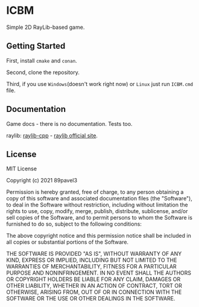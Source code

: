 ICBM
===========
Simple 2D RayLib-based game.

Getting Started
----------
First, install `cmake` and `conan`.

Second, clone the repository.

Third, if you use `Windows`(doesn't work right now) or `Linux` just run `ICBM.cmd` file. 

Documentation
----------
Game docs - there is no documentation. Tests too.

raylib: [raylib-cpp](https://github.com/RobLoach/raylib-cpp) - [raylib official site](https://www.raylib.com/index.html).

License
----------
MIT License

Copyright (c) 2021 89pavel3

Permission is hereby granted, free of charge, to any person obtaining a copy
of this software and associated documentation files (the "Software"), to deal
in the Software without restriction, including without limitation the rights
to use, copy, modify, merge, publish, distribute, sublicense, and/or sell
copies of the Software, and to permit persons to whom the Software is
furnished to do so, subject to the following conditions:

The above copyright notice and this permission notice shall be included in all
copies or substantial portions of the Software.

THE SOFTWARE IS PROVIDED "AS IS", WITHOUT WARRANTY OF ANY KIND, EXPRESS OR
IMPLIED, INCLUDING BUT NOT LIMITED TO THE WARRANTIES OF MERCHANTABILITY,
FITNESS FOR A PARTICULAR PURPOSE AND NONINFRINGEMENT. IN NO EVENT SHALL THE
AUTHORS OR COPYRIGHT HOLDERS BE LIABLE FOR ANY CLAIM, DAMAGES OR OTHER
LIABILITY, WHETHER IN AN ACTION OF CONTRACT, TORT OR OTHERWISE, ARISING FROM,
OUT OF OR IN CONNECTION WITH THE SOFTWARE OR THE USE OR OTHER DEALINGS IN THE
SOFTWARE.
